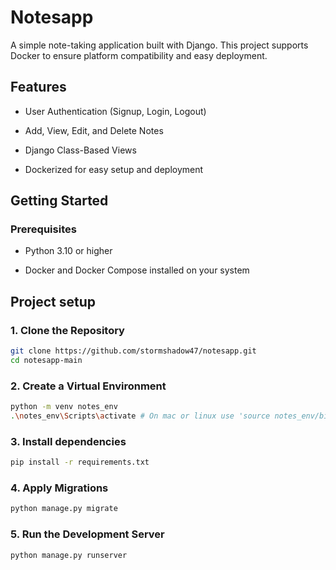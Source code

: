 # Notesapp

A simple note-taking application built with Django. This project supports Docker to ensure platform compatibility and easy deployment.

## Features

- User Authentication (Signup, Login, Logout)

- Add, View, Edit, and Delete Notes

- Django Class-Based Views

- Dockerized for easy setup and deployment

## Getting Started
### Prerequisites

- Python 3.10 or higher

- Docker and Docker Compose installed on your system

## Project setup
### 1. Clone the Repository

```bash
git clone https://github.com/stormshadow47/notesapp.git
cd notesapp-main

```

### 2. Create a Virtual Environment

```bash
python -m venv notes_env
.\notes_env\Scripts\activate # On mac or linux use 'source notes_env/bin/activate'

```

### 3. Install dependencies

```bash
pip install -r requirements.txt

```

### 4. Apply Migrations

```bash
python manage.py migrate

```

### 5. Run the Development Server

```bash
python manage.py runserver

```



